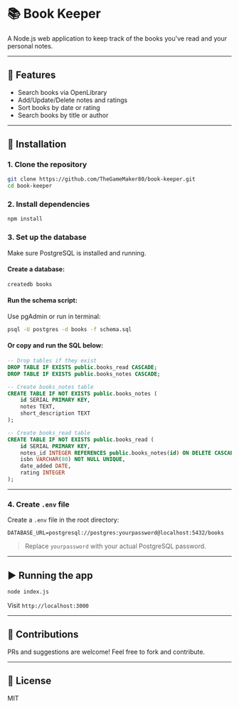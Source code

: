 # 📚 Book Keeper

A Node.js web application to keep track of the books you've read and your personal notes.

---

## 🚀 Features

* Search books via OpenLibrary
* Add/Update/Delete notes and ratings
* Sort books by date or rating
* Search books by title or author

---

## 💠 Installation

### 1. Clone the repository

```bash
git clone https://github.com/TheGameMaker80/book-keeper.git
cd book-keeper
```

### 2. Install dependencies

```bash
npm install
```

### 3. Set up the database

Make sure PostgreSQL is installed and running.

#### Create a database:

```bash
createdb books
```

#### Run the schema script:

Use pgAdmin or run in terminal:

```bash
psql -U postgres -d books -f schema.sql
```

#### Or copy and run the SQL below:

```sql
-- Drop tables if they exist
DROP TABLE IF EXISTS public.books_read CASCADE;
DROP TABLE IF EXISTS public.books_notes CASCADE;

-- Create books_notes table
CREATE TABLE IF NOT EXISTS public.books_notes (
    id SERIAL PRIMARY KEY,
    notes TEXT,
    short_description TEXT
);

-- Create books_read table
CREATE TABLE IF NOT EXISTS public.books_read (
    id SERIAL PRIMARY KEY,
    notes_id INTEGER REFERENCES public.books_notes(id) ON DELETE CASCADE,
    isbn VARCHAR(80) NOT NULL UNIQUE,
    date_added DATE,
    rating INTEGER
);
```

---

### 4. Create `.env` file

Create a `.env` file in the root directory:

```env
DATABASE_URL=postgresql://postgres:yourpassword@localhost:5432/books
```

> Replace `yourpassword` with your actual PostgreSQL password.

---

## ▶️ Running the app

```bash
node index.js
```

Visit `http://localhost:3000`

---

## 🙌 Contributions

PRs and suggestions are welcome! Feel free to fork and contribute.

---

## 📄 License

MIT
